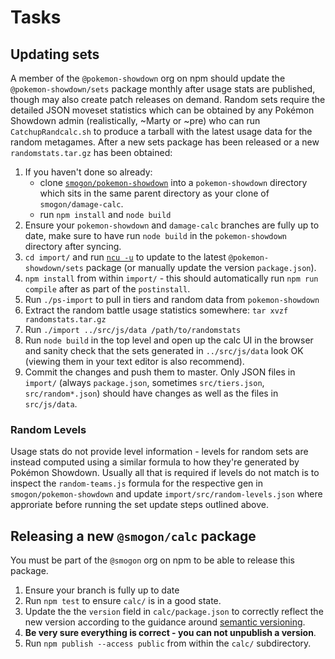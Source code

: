 # Tasks

## Updating sets

A member of the `@pokemon-showdown` org on npm should update the `@pokemon-showdown/sets` package monthly after usage stats are published, though may also create patch releases on demand. Random sets require the detailed JSON moveset statistics which can be obtained by any Pokémon Showdown admin (realistically, ~Marty or ~pre) who can run `CatchupRandcalc.sh` to produce a tarball with the latest usage data for the random metagames. After a new sets package has been released or a new `randomstats.tar.gz` has been obtained:

1. If you haven't done so already:
    * clone [`smogon/pokemon-showdown`](https://github.com/smogon/pokemon-showdown) into a `pokemon-showdown` directory which sits in the same parent directory as your clone of `smogon/damage-calc`.
    * run `npm install` and `node build`
2. Ensure your `pokemon-showdown` and `damage-calc` branches are fully up to date, make sure to have run `node build` in the `pokemon-showdown` directory after syncing.
3. `cd import/` and run [`ncu -u`](https://www.npmjs.com/package/npm-check-updates) to update to the latest `@pokemon-showdown/sets` package (or manually update the version `package.json`).
4. `npm install` from within `import/` - this should automatically run `npm run compile` after as part of the `postinstall`.
5. Run `./ps-import` to pull in tiers and random data from `pokemon-showdown`
6. Extract the random battle usage statistics somewhere: `tar xvzf randomstats.tar.gz`
7. Run `./import ../src/js/data /path/to/randomstats`
8. Run `node build` in the top level and open up the calc UI in the browser and sanity check that the sets generated in `../src/js/data` look OK (viewing them in your text editor is also recommend).
9. Commit the changes and push them to master. Only JSON files in `import/` (always `package.json`, sometimes `src/tiers.json`, `src/random*.json`) should have changes as well as the files in `src/js/data`.

### Random Levels

Usage stats do not provide level information - levels for random sets are instead computed using a similar formula to how they're generated by Pokémon Showdown. Usually all that is required if levels do not match is to inspect the `random-teams.js` formula for the respective gen in `smogon/pokemon-showdown` and update `import/src/random-levels.json` where approriate before running the set update steps outlined above.

## Releasing a new `@smogon/calc` package

You must be part of the `@smogon` org on npm to be able to release this package.

1. Ensure your branch is fully up to date
2. Run `npm test` to ensure `calc/` is in a good state.
3. Update the the `version` field in `calc/package.json` to correctly reflect the new version according to the guidance around [semantic versioning](https://semver.org/).
4. **Be very sure everything is correct - you can not unpublish a version**.
5. Run `npm publish --access public` from within the `calc/` subdirectory.
